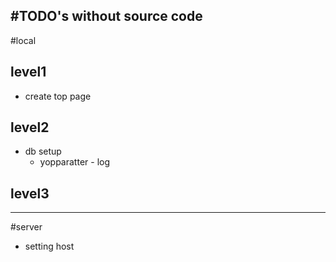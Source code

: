 #TODO's without source code
---

#local
## level1
* create top page
## level2
* db setup
    * yopparatter - log

## level3

---
#server
* setting host



